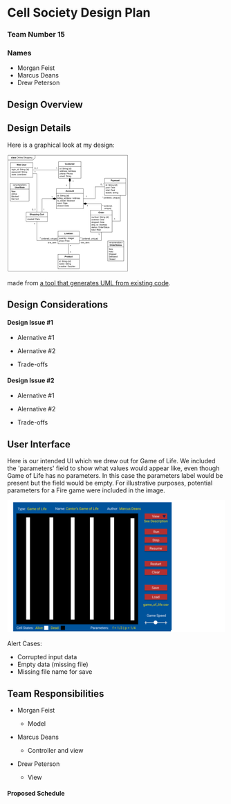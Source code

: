 # Cell Society Design Plan

### Team Number 15

### Names

* Morgan Feist
* Marcus Deans
* Drew Peterson

## Design Overview

## Design Details

Here is a graphical look at my design:

![This is cool, too bad you can't see it](images/online-shopping-uml-example.png "An initial UI")

made from [a tool that generates UML from existing code](http://staruml.io/).

## Design Considerations

#### Design Issue #1

* Alernative #1

* Alernative #2

* Trade-offs

#### Design Issue #2

* Alernative #1

* Alernative #2

* Trade-offs

## User Interface

Here is our intended UI which we drew out for Game of Life. We included the 'parameters' field to
show what values would appear like, even though Game of Life has no parameters. In this case the
parameters label would be present but the field would be empty. For illustrative purposes, potential
parameters for a Fire game were included in the image.

![This is cool, too bad you can't see it](images/game_of_life_ui_design.png "An alternate design")

Alert Cases:
* Corrupted input data
* Empty data (missing file)
* Missing file name for save

## Team Responsibilities

* Morgan Feist
  * Model

* Marcus Deans
  * Controller and view

* Drew Peterson
  * View

#### Proposed Schedule
